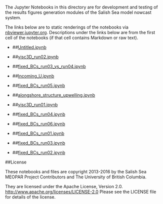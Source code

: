 The Jupyter Notebooks in this directory are for development and testing of
the results figures generation modules of the Salish Sea model nowcast system.

The links below are to static renderings of the notebooks via
[nbviewer.jupyter.org](http://nbviewer.jupyter.org/).
Descriptions under the links below are from the first cell of the notebooks
(if that cell contains Markdown or raw text).

* ##[Untitled.ipynb](http://nbviewer.jupyter.org/urls/bitbucket.org/canyonsubc/outputanalysisnotebooks/raw/tip/forcing_fixed_BC/Untitled.ipynb)  
    
* ##[visc3D_run02.ipynb](http://nbviewer.jupyter.org/urls/bitbucket.org/canyonsubc/outputanalysisnotebooks/raw/tip/forcing_fixed_BC/visc3D_run02.ipynb)  
    
* ##[fixed_BCs_run03_vs_run04.ipynb](http://nbviewer.jupyter.org/urls/bitbucket.org/canyonsubc/outputanalysisnotebooks/raw/tip/forcing_fixed_BC/fixed_BCs_run03_vs_run04.ipynb)  
    
* ##[Incoming_U.ipynb](http://nbviewer.jupyter.org/urls/bitbucket.org/canyonsubc/outputanalysisnotebooks/raw/tip/forcing_fixed_BC/Incoming_U.ipynb)  
    
* ##[fixed_BCs_run05.ipynb](http://nbviewer.jupyter.org/urls/bitbucket.org/canyonsubc/outputanalysisnotebooks/raw/tip/forcing_fixed_BC/fixed_BCs_run05.ipynb)  
    
* ##[alongshore_structure_upwelling.ipynb](http://nbviewer.jupyter.org/urls/bitbucket.org/canyonsubc/outputanalysisnotebooks/raw/tip/forcing_fixed_BC/alongshore_structure_upwelling.ipynb)  
    
* ##[visc3D_run01.ipynb](http://nbviewer.jupyter.org/urls/bitbucket.org/canyonsubc/outputanalysisnotebooks/raw/tip/forcing_fixed_BC/visc3D_run01.ipynb)  
    
* ##[fixed_BCs_run04.ipynb](http://nbviewer.jupyter.org/urls/bitbucket.org/canyonsubc/outputanalysisnotebooks/raw/tip/forcing_fixed_BC/fixed_BCs_run04.ipynb)  
    
* ##[fixed_BCs_run06.ipynb](http://nbviewer.jupyter.org/urls/bitbucket.org/canyonsubc/outputanalysisnotebooks/raw/tip/forcing_fixed_BC/fixed_BCs_run06.ipynb)  
    
* ##[fixed_BCs_run01.ipynb](http://nbviewer.jupyter.org/urls/bitbucket.org/canyonsubc/outputanalysisnotebooks/raw/tip/forcing_fixed_BC/fixed_BCs_run01.ipynb)  
    
* ##[fixed_BCs_run03.ipynb](http://nbviewer.jupyter.org/urls/bitbucket.org/canyonsubc/outputanalysisnotebooks/raw/tip/forcing_fixed_BC/fixed_BCs_run03.ipynb)  
    
* ##[fixed_BCs_run02.ipynb](http://nbviewer.jupyter.org/urls/bitbucket.org/canyonsubc/outputanalysisnotebooks/raw/tip/forcing_fixed_BC/fixed_BCs_run02.ipynb)  
    

##License

These notebooks and files are copyright 2013-2016
by the Salish Sea MEOPAR Project Contributors
and The University of British Columbia.

They are licensed under the Apache License, Version 2.0.
http://www.apache.org/licenses/LICENSE-2.0
Please see the LICENSE file for details of the license.
